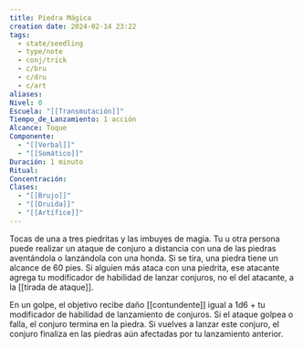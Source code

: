 ```yaml
---
title: Piedra Mágica
creation date: 2024-02-14 23:22
tags:
  - state/seedling
  - type/note
  - conj/trick
  - c/bru
  - c/dru
  - c/art
aliases: 
Nivel: 0
Escuela: "[[Transmutación]]"
Tiempo_de_Lanzamiento: 1 acción
Alcance: Toque
Componente:
  - "[[Verbal]]"
  - "[[Somático]]"
Duración: 1 minuto
Ritual: 
Concentración: 
Clases:
  - "[[Brujo]]"
  - "[[Druida]]"
  - "[[Artífice]]"
---
```

Tocas de una a tres piedritas y las imbuyes de magia. Tu u otra persona puede realizar un ataque de conjuro a distancia con una de las piedras aventándola o lanzándola con una honda. Si se tira, una piedra tiene un alcance de 60 pies. Si alguien más ataca con una piedrita, ese atacante agrega tu modificador de habilidad de lanzar conjuros, no el del atacante, a la [[tirada de ataque]]. 

En un golpe, el objetivo recibe daño [[contundente]] igual a 1d6 + tu modificador de habilidad de lanzamiento de conjuros. Si el ataque golpea o falla, el conjuro termina en la piedra.
Si vuelves a lanzar este conjuro, el conjuro finaliza en las piedras aún afectadas por tu lanzamiento anterior.
